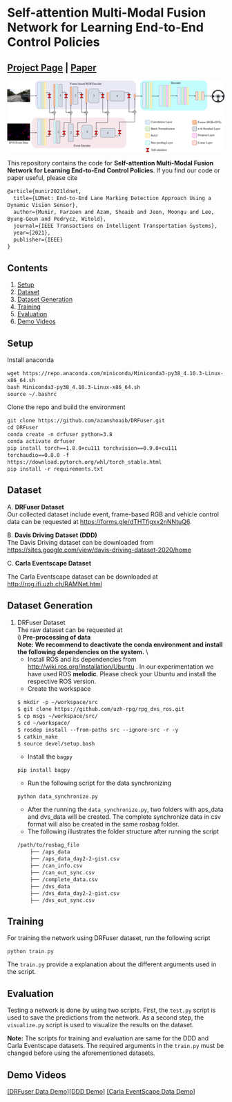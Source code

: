 # Self-attention Multi-Modal Fusion Network for Learning End-to-End Control Policies
## [Project Page]() | [Paper]() 
![](./assets/img/framework.png)

This repository contains the code for **Self-attention Multi-Modal Fusion Network for Learning End-to-End Control Policies**. If you find our code or paper useful, please cite

```
@article{munir2021ldnet,
  title={LDNet: End-to-End Lane Marking Detection Approach Using a Dynamic Vision Sensor},
  author={Munir, Farzeen and Azam, Shoaib and Jeon, Moongu and Lee, Byung-Geun and Pedrycz, Witold},
  journal={IEEE Transactions on Intelligent Transportation Systems},
  year={2021},
  publisher={IEEE}
}
```

## **Contents**
1. [Setup](#setup)
2. [Dataset](#dataset)
3. [Dataset Generation](#dataset-generation)
4. [Training](#training)
5. [Evaluation](#evaluation)
6. [Demo Videos](#demo-videos)

## **Setup**
Install anaconda
```Shell
wget https://repo.anaconda.com/miniconda/Miniconda3-py38_4.10.3-Linux-x86_64.sh
bash Miniconda3-py38_4.10.3-Linux-x86_64.sh
source ~/.bashrc
```

Clone the repo and build the environment
```Shell
git clone https://github.com/azamshoaib/DRFuser.git
cd DRFuser
conda create -n drfuser python=3.8
conda activate drfuser
pip install torch==1.8.0+cu111 torchvision==0.9.0+cu111 torchaudio==0.8.0 -f https://download.pytorch.org/whl/torch_stable.html
pip install -r requirements.txt
```
## **Dataset**
A. **DRFuser Dataset** \
Our collected dataset include event, frame-based RGB and vehicle control data can be requested at https://forms.gle/dTHTfigxx2nNNtuQ6.

B. **Davis Driving Dataset (DDD)** \
The Davis Driving dataset can be downloaded from https://sites.google.com/view/davis-driving-dataset-2020/home

C. **Carla Eventscape Dataset**

The Carla Eventscape dataset can be downloaded at http://rpg.ifi.uzh.ch/RAMNet.html

## **Dataset Generation**
1. DRFuser Dataset \
The raw dataset can be requested at \
i) **Pre-processing of data** \
**Note: We recommend to deactivate the conda environment and install the following dependencies on the system.** \
    - Install ROS and its dependencies from http://wiki.ros.org/Installation/Ubuntu . In our experimentation we have used ROS **melodic**. Please check your Ubuntu and install the respective ROS version.
    - Create the workspace
    ```Shell
    $ mkdir -p ~/workspace/src
    $ git clone https://github.com/uzh-rpg/rpg_dvs_ros.git
    $ cp msgs ~/workspace/src/
    $ cd ~/workspace/
    $ rosdep install --from-paths src --ignore-src -r -y
    $ catkin_make
    $ source devel/setup.bash
    ```
    - Install the ```bagpy```
    ```
    pip install bagpy
    ```
    - Run the following script for the data synchronizing
    ```
    python data_synchronize.py
    ```
    - After the running the ```data_synchronize.py```, two folders with aps_data and dvs_data will be created. The complete synchronize data in csv format will also be created in the same rosbag folder.
    - The following illustrates the folder structure after running the script
    ```
    /path/to/rosbag_file
        ├── /aps_data
        ├── /aps_data_day2-2-gist.csv
        ├── /can_info.csv
        ├── /can_out_sync.csv
        ├── /complete_data.csv
        ├── /dvs_data
        ├── /dvs_data_day2-2-gist.csv
        ├── /dvs_out_sync.csv
    ```

## **Training**

For training the network using DRFuser dataset, run the following script
```
python train.py
```
The ```train.py``` provide a explanation about the different arguments used in the script.

## **Evaluation**

Testing a network is done by using two scripts. First, the ```test.py``` script is used to save the predictions from the network. As a second step, the ```visualize.py``` script is used to visualize the results on the dataset.

**Note:** The scripts for training and evaluation are same for the DDD and Carla Eventscape datasets. The required arguments in the ```train.py``` must be changed before using the aforementioned datasets.

## **Demo Videos**
[[DRFuser Data Demo]](https://photos.app.goo.gl/tPomcSXxqgr4fWwT8)[[DDD Demo]](https://photos.app.goo.gl/1qXs5jcDzAZKehZT8) [[Carla EventScape Data Demo]](https://photos.app.goo.gl/CskC8qJbxZhk843U7)








